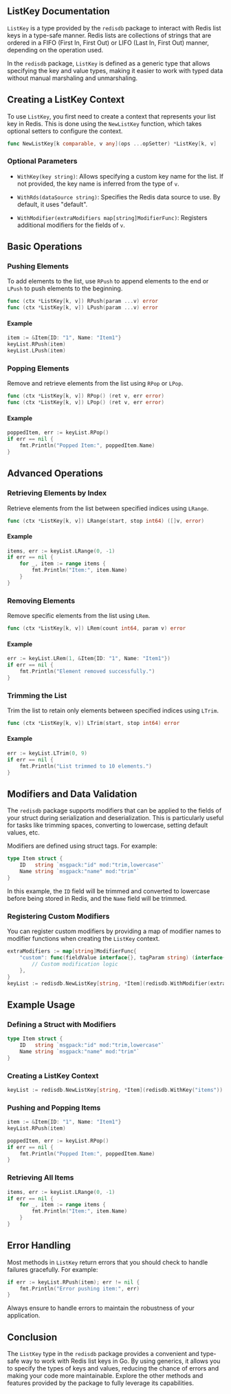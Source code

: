 ## ListKey Documentation

`ListKey` is a type provided by the `redisdb` package to interact with Redis list keys in a type-safe manner. Redis lists are collections of strings that are ordered in a FIFO (First In, First Out) or LIFO (Last In, First Out) manner, depending on the operation used.

In the `redisdb` package, `ListKey` is defined as a generic type that allows specifying the key and value types, making it easier to work with typed data without manual marshaling and unmarshaling.

## Creating a ListKey Context

To use `ListKey`, you first need to create a context that represents your list key in Redis. This is done using the `NewListKey` function, which takes optional setters to configure the context.

```go
func NewListKey[k comparable, v any](ops ...opSetter) *ListKey[k, v]
```

### Optional Parameters

- `WithKey(key string)`: Allows specifying a custom key name for the list. If not provided, the key name is inferred from the type of `v`.

- `WithRds(dataSource string)`: Specifies the Redis data source to use. By default, it uses "default".

- `WithModifier(extraModifiers map[string]ModifierFunc)`: Registers additional modifiers for the fields of `v`.

## Basic Operations

### Pushing Elements

To add elements to the list, use `RPush` to append elements to the end or `LPush` to push elements to the beginning.

```go
func (ctx *ListKey[k, v]) RPush(param ...v) error
func (ctx *ListKey[k, v]) LPush(param ...v) error
```

#### Example

```go
item := &Item{ID: "1", Name: "Item1"}
keyList.RPush(item)
keyList.LPush(item)
```

### Popping Elements

Remove and retrieve elements from the list using `RPop` or `LPop`.

```go
func (ctx *ListKey[k, v]) RPop() (ret v, err error)
func (ctx *ListKey[k, v]) LPop() (ret v, err error)
```

#### Example

```go
poppedItem, err := keyList.RPop()
if err == nil {
    fmt.Println("Popped Item:", poppedItem.Name)
}
```

## Advanced Operations

### Retrieving Elements by Index

Retrieve elements from the list between specified indices using `LRange`.

```go
func (ctx *ListKey[k, v]) LRange(start, stop int64) ([]v, error)
```

#### Example

```go
items, err := keyList.LRange(0, -1)
if err == nil {
    for _, item := range items {
        fmt.Println("Item:", item.Name)
    }
}
```

### Removing Elements

Remove specific elements from the list using `LRem`.

```go
func (ctx *ListKey[k, v]) LRem(count int64, param v) error
```

#### Example

```go
err := keyList.LRem(1, &Item{ID: "1", Name: "Item1"})
if err == nil {
    fmt.Println("Element removed successfully.")
}
```

### Trimming the List

Trim the list to retain only elements between specified indices using `LTrim`.

```go
func (ctx *ListKey[k, v]) LTrim(start, stop int64) error
```

#### Example

```go
err := keyList.LTrim(0, 9)
if err == nil {
    fmt.Println("List trimmed to 10 elements.")
}
```

## Modifiers and Data Validation

The `redisdb` package supports modifiers that can be applied to the fields of your struct during serialization and deserialization. This is particularly useful for tasks like trimming spaces, converting to lowercase, setting default values, etc.

Modifiers are defined using struct tags. For example:

```go
type Item struct {
    ID   string `msgpack:"id" mod:"trim,lowercase"`
    Name string `msgpack:"name" mod:"trim"`
}
```

In this example, the `ID` field will be trimmed and converted to lowercase before being stored in Redis, and the `Name` field will be trimmed.

### Registering Custom Modifiers

You can register custom modifiers by providing a map of modifier names to modifier functions when creating the `ListKey` context.

```go
extraModifiers := map[string]ModifierFunc{
    "custom": func(fieldValue interface{}, tagParam string) (interface{}, error) {
        // Custom modification logic
    },
}
keyList := redisdb.NewListKey[string, *Item](redisdb.WithModifier(extraModifiers))
```

## Example Usage

### Defining a Struct with Modifiers

```go
type Item struct {
    ID   string `msgpack:"id" mod:"trim,lowercase"`
    Name string `msgpack:"name" mod:"trim"`
}
```

### Creating a ListKey Context

```go
keyList := redisdb.NewListKey[string, *Item](redisdb.WithKey("items"))
```

### Pushing and Popping Items

```go
item := &Item{ID: "1", Name: "Item1"}
keyList.RPush(item)

poppedItem, err := keyList.RPop()
if err == nil {
    fmt.Println("Popped Item:", poppedItem.Name)
}
```

### Retrieving All Items

```go
items, err := keyList.LRange(0, -1)
if err == nil {
    for _, item := range items {
        fmt.Println("Item:", item.Name)
    }
}
```

## Error Handling

Most methods in `ListKey` return errors that you should check to handle failures gracefully. For example:

```go
if err := keyList.RPush(item); err != nil {
    fmt.Println("Error pushing item:", err)
}
```

Always ensure to handle errors to maintain the robustness of your application.

## Conclusion

The `ListKey` type in the `redisdb` package provides a convenient and type-safe way to work with Redis list keys in Go. By using generics, it allows you to specify the types of keys and values, reducing the chance of errors and making your code more maintainable. Explore the other methods and features provided by the package to fully leverage its capabilities.
